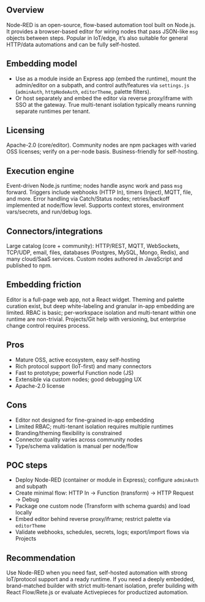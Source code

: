 ## Overview
Node-RED is an open-source, flow-based automation tool built on Node.js. It provides a browser-based editor for wiring nodes that pass JSON-like `msg` objects between steps. Popular in IoT/edge, it’s also suitable for general HTTP/data automations and can be fully self-hosted.

## Embedding model
- Use as a module inside an Express app (embed the runtime), mount the admin/editor on a subpath, and control auth/features via `settings.js` (`adminAuth`, `httpNodeAuth`, `editorTheme`, palette filters).
- Or host separately and embed the editor via reverse proxy/iframe with SSO at the gateway. True multi-tenant isolation typically means running separate runtimes per tenant.

## Licensing
Apache-2.0 (core/editor). Community nodes are npm packages with varied OSS licenses; verify on a per-node basis. Business-friendly for self-hosting.

## Execution engine
Event-driven Node.js runtime; nodes handle async work and pass `msg` forward. Triggers include webhooks (HTTP In), timers (Inject), MQTT, file, and more. Error handling via Catch/Status nodes; retries/backoff implemented at node/flow level. Supports context stores, environment vars/secrets, and run/debug logs.

## Connectors/integrations
Large catalog (core + community): HTTP/REST, MQTT, WebSockets, TCP/UDP, email, files, databases (Postgres, MySQL, Mongo, Redis), and many cloud/SaaS services. Custom nodes authored in JavaScript and published to npm.

## Embedding friction
Editor is a full-page web app, not a React widget. Theming and palette curation exist, but deep white-labeling and granular in-app embedding are limited. RBAC is basic; per-workspace isolation and multi-tenant within one runtime are non-trivial. Projects/Git help with versioning, but enterprise change control requires process.

## Pros
- Mature OSS, active ecosystem, easy self-hosting
- Rich protocol support (IoT-first) and many connectors
- Fast to prototype; powerful Function node (JS)
- Extensible via custom nodes; good debugging UX
- Apache-2.0 license

## Cons
- Editor not designed for fine-grained in-app embedding
- Limited RBAC; multi-tenant isolation requires multiple runtimes
- Branding/theming flexibility is constrained
- Connector quality varies across community nodes
- Type/schema validation is manual per node/flow

## POC steps
- Deploy Node-RED (container or module in Express); configure `adminAuth` and subpath
- Create minimal flow: HTTP In → Function (transform) → HTTP Request → Debug
- Package one custom node (Transform with schema guards) and load locally
- Embed editor behind reverse proxy/iframe; restrict palette via `editorTheme`
- Validate webhooks, schedules, secrets, logs; export/import flows via Projects

## Recommendation
Use Node-RED when you need fast, self-hosted automation with strong IoT/protocol support and a ready runtime. If you need a deeply embedded, brand-matched builder with strict multi-tenant isolation, prefer building with React Flow/Rete.js or evaluate Activepieces for productized automation.